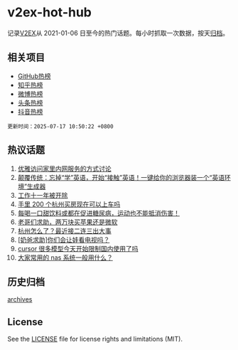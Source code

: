 # v2ex-hot-hub

 记录[V2EX](https://www.v2ex.com/)从 2021-01-06 日至今的热门话题。每小时抓取一次数据，按天[归档](archives)。
 
 ## 相关项目

- [GitHub热榜](https://github.com/snaildev/github-hot-hub)
- [知乎热榜](https://github.com/snaildev/zhihu-hot-hub)
- [微博热榜](https://github.com/snaildev/weibo-hot-hub)
- [头条热榜](https://github.com/snaildev/toutiao-hot-hub)
- [抖音热榜](https://github.com/snaildev/douyin-hot-hub)


 `更新时间：2025-07-17 10:50:22 +0800`

## 热议话题

1. [优雅访问家里内网服务的方式讨论](https://www.v2ex.com/t/1145578)
1. [颠覆传统：忘掉“学”英语，开始“接触”英语！一键给你的浏览器装一个“英语环境”生成器](https://www.v2ex.com/t/1145604)
1. [工作十一年被开除](https://www.v2ex.com/t/1145638)
1. [手里 200 个杭州买房现在可以上车吗](https://www.v2ex.com/t/1145530)
1. [每喝一口甜饮料或都在促进糖尿病，运动也不能抵消伤害！](https://www.v2ex.com/t/1145602)
1. [老哥们求助，两万块买苹果还是微软](https://www.v2ex.com/t/1145610)
1. [杭州怎么了？最近接二连三出大事](https://www.v2ex.com/t/1145713)
1. [[奶爸求助]你们会让娃看电视吗？](https://www.v2ex.com/t/1145730)
1. [cursor 很多模型今天开始限制国内使用了吗](https://www.v2ex.com/t/1145546)
1. [大家常用的 nas 系统一般用什么？](https://www.v2ex.com/t/1145720)

## 历史归档

[archives](archives)

## License

See the [LICENSE](LICENSE) file for license rights and limitations (MIT).
